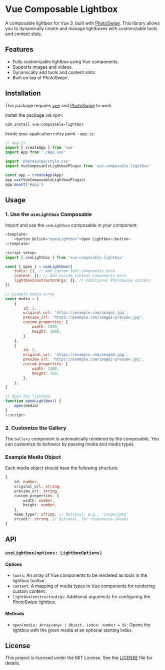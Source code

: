 # Vue Composable Lightbox

A composable lightbox for Vue 3, built with [PhotoSwipe](https://photoswipe.com/). This library allows you to dynamically create and manage lightboxes with customizable tools and content slots.

## Features

- Fully customizable lightbox using Vue components.
- Supports images and videos.
- Dynamically add tools and content slots.
- Built on top of PhotoSwipe.

## Installation

This package requires [vue](https://vue.com/) and [PhotoSwipe](https://photoswipe.com/) to work

Install the package via npm:

```bash
npm install vue-composable-lightbox
```

Inside your application entry point - `app.js`:

```javascript
// app.js
import { createApp } from 'vue'
import App from './App.vue'

import 'photoswipe/style.css'
import VueComposableLightboxPlugin from 'vue-composable-lightbox'

const app = createApp(App)
app.use(VueComposableLightboxPlugin)
app.mount('#app')
```

## Usage

### 1. Use the `useLightbox` Composable

Import and use the `useLightbox` composable in your component:

```javascript
<template>
    <button @click="openLightbox">Open Lightbox</button>
</template>

<script setup>
import { useLightbox } from 'vue-composable-lightbox'

const { open } = useLightbox({
    tools: [], // Add custom tool components here
    content: {}, // Add custom content components here
    lightboxConstructorArgs: {}, // Additional PhotoSwipe options
})

// Example media array
const media = [
    {
        id: 1,
        original_url: 'https://example.com/image1.jpg',
        preview_url: 'https://example.com/image1-preview.jpg',
        custom_properties: {
            width: 1920,
            height: 1080,
        },
    },
    {
        id: 2,
        original_url: 'https://example.com/image2.jpg',
        preview_url: 'https://example.com/image2-preview.jpg',
        custom_properties: {
            width: 1280,
            height: 720,
        },
    },
]

// Open the lightbox
function openLightbox() {
    open(media)
}
</script>
```

### 2. Customize the Gallery

The `Gallery` component is automatically rendered by the composable. You can customize its behavior by passing media and media types.

### Example Media Object

Each media object should have the following structure:

```typescript
{
    id: number,
    original_url: string,
    preview_url: string,
    custom_properties: {
        width: number,
        height: number,
    },
    mime_type?: string, // Optional, e.g., 'image/jpeg'
    srcset?: string, // Optional, for responsive images
}
```

## API

### `useLightbox(options: LightboxOptions)`

#### Options

- `tools`: An array of Vue components to be rendered as tools in the lightbox toolbar.
- `content`: A mapping of media types to Vue components for rendering custom content.
- `lightboxConstructorArgs`: Additional arguments for configuring the PhotoSwipe lightbox.

#### Methods

- `open(media: Array<any> | Object, index: number = 0)`: Opens the lightbox with the given media at an optional starting index.

## License

This project is licensed under the MIT License. See the [LICENSE](LICENSE) file for details.